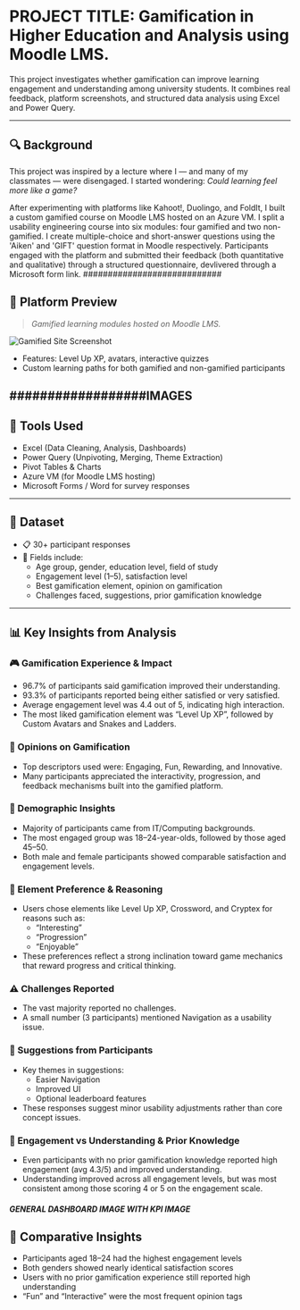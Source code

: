 # PROJECT TITLE: Gamification in Higher Education and Analysis using Moodle LMS.

This project investigates whether gamification can improve learning engagement and understanding among university students. It combines real feedback, platform screenshots, and structured data analysis using Excel and Power Query.

---

## 🔍 Background

This project was inspired by a lecture where I — and many of my classmates — were disengaged. I started wondering: *Could learning feel more like a game?*

After experimenting with platforms like Kahoot!, Duolingo, and FoldIt, I built a custom gamified course on Moodle LMS hosted on an Azure VM. I split a usability engineering course into six modules: four gamified and two non-gamified. I create multiple-choice and short-answer questions using the 'Aiken' and 'GIFT' question format in Moodle respectively. Participants engaged with the platform and submitted their feedback (both quantitative and qualitative) through a structured questionnaire, devlivered through a Microsoft form link.
############################
## 📸 Platform Preview

> *Gamified learning modules hosted on Moodle LMS.*

![Gamified Site Screenshot](site_screenshots/moodle_homepage.png)

- Features: Level Up XP, avatars, interactive quizzes
- Custom learning paths for both gamified and non-gamified participants

##################IMAGES
---

## 🧰 Tools Used

- Excel (Data Cleaning, Analysis, Dashboards)
- Power Query (Unpivoting, Merging, Theme Extraction)
- Pivot Tables & Charts
- Azure VM (for Moodle LMS hosting)
- Microsoft Forms / Word for survey responses


---

## 🧪 Dataset

- 📋 30+ participant responses
- 📂 Fields include:
  - Age group, gender, education level, field of study
  - Engagement level (1–5), satisfaction level
  - Best gamification element, opinion on gamification
  - Challenges faced, suggestions, prior gamification knowledge

---

## 📊 Key Insights from Analysis

### 🎮 Gamification Experience & Impact
- 96.7% of participants said gamification improved their understanding.
- 93.3% of participants reported being either satisfied or very satisfied.
- Average engagement level was 4.4 out of 5, indicating high interaction.
- The most liked gamification element was “Level Up XP”, followed by Custom Avatars and Snakes and Ladders.

### 🧠 Opinions on Gamification
- Top descriptors used were: Engaging, Fun, Rewarding, and Innovative.
- Many participants appreciated the interactivity, progression, and feedback mechanisms built into the gamified platform.

### 👥 Demographic Insights
- Majority of participants came from IT/Computing backgrounds.
- The most engaged group was 18–24-year-olds, followed by those aged 45–50.
- Both male and female participants showed comparable satisfaction and engagement levels.

### 🧩 Element Preference & Reasoning
- Users chose elements like Level Up XP, Crossword, and Cryptex for reasons such as:
  - “Interesting”
  - “Progression”
  - “Enjoyable”
- These preferences reflect a strong inclination toward game mechanics that reward progress and critical thinking.

### ⚠️ Challenges Reported
- The vast majority reported no challenges.
- A small number (3 participants) mentioned Navigation as a usability issue.

### 💬 Suggestions from Participants
- Key themes in suggestions:
  - Easier Navigation
  - Improved UI
  - Optional leaderboard features
- These responses suggest minor usability adjustments rather than core concept issues.

### 🔁 Engagement vs Understanding & Prior Knowledge
- Even participants with no prior gamification knowledge reported high engagement (avg 4.3/5) and improved understanding.
- Understanding improved across all engagement levels, but was most consistent among those scoring 4 or 5 on the engagement scale.


#####  GENERAL DASHBOARD IMAGE WITH KPI IMAGE #######


## 🔄 Comparative Insights

- Participants aged 18–24 had the highest engagement levels
- Both genders showed nearly identical satisfaction scores
- Users with no prior gamification experience still reported high understanding
- “Fun” and “Interactive” were the most frequent opinion tags

